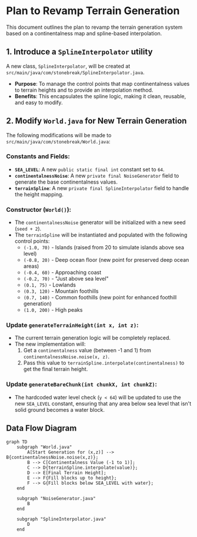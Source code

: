 # Plan to Revamp Terrain Generation

This document outlines the plan to revamp the terrain generation system based on a continentalness map and spline-based interpolation.

## 1. Introduce a `SplineInterpolator` utility

A new class, `SplineInterpolator`, will be created at `src/main/java/com/stonebreak/SplineInterpolator.java`.

- **Purpose**: To manage the control points that map continentalness values to terrain heights and to provide an interpolation method.
- **Benefits**: This encapsulates the spline logic, making it clean, reusable, and easy to modify.

## 2. Modify `World.java` for New Terrain Generation

The following modifications will be made to `src/main/java/com/stonebreak/World.java`:

### Constants and Fields:

-   **`SEA_LEVEL`**: A new `public static final int` constant set to `64`.
-   **`continentalnessNoise`**: A new `private final NoiseGenerator` field to generate the base continentalness values.
-   **`terrainSpline`**: A new `private final SplineInterpolator` field to handle the height mapping.

### Constructor (`World()`):

-   The `continentalnessNoise` generator will be initialized with a new seed (`seed + 2`).
-   The `terrainSpline` will be instantiated and populated with the following control points:
    -   `(-1.0, 70)` - Islands (raised from 20 to simulate islands above sea level)
    -   `(-0.8, 20)` - Deep ocean floor (new point for preserved deep ocean areas)
    -   `(-0.4, 60)` - Approaching coast
    -   `(-0.2, 70)` - "Just above sea level"
    -   `(0.1, 75)` - Lowlands
    -   `(0.3, 120)` - Mountain foothills
    -   `(0.7, 140)` - Common foothills (new point for enhanced foothill generation)
    -   `(1.0, 200)` - High peaks

### Update `generateTerrainHeight(int x, int z)`:

-   The current terrain generation logic will be completely replaced.
-   The new implementation will:
    1.  Get a `continentalness` value (between -1 and 1) from `continentalnessNoise.noise(x, z)`.
    2.  Pass this value to `terrainSpline.interpolate(continentalness)` to get the final terrain height.

### Update `generateBareChunk(int chunkX, int chunkZ)`:

-   The hardcoded water level check (`y < 64`) will be updated to use the new `SEA_LEVEL` constant, ensuring that any area below sea level that isn't solid ground becomes a water block.

## Data Flow Diagram

```mermaid
graph TD
    subgraph "World.java"
        A[Start Generation for (x,z)] --> B{continentalnessNoise.noise(x,z)};
        B --> C[Continentalness Value (-1 to 1)];
        C --> D{terrainSpline.interpolate(value)};
        D --> E[Final Terrain Height];
        E --> F{Fill blocks up to height};
        F --> G{Fill blocks below SEA_LEVEL with water};
    end

    subgraph "NoiseGenerator.java"
        B
    end

    subgraph "SplineInterpolator.java"
        D
    end